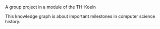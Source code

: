 A group project in a module of the TH-Koeln

This knowledge graph is about important milestones in computer science history. 
